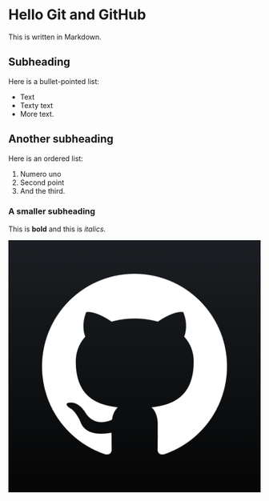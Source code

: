 # Hello Git and GitHub

This is written in Markdown.

## Subheading

Here is a bullet-pointed list:
- Text
- Texty text
- More text.

## Another subheading

Here is an ordered list:
1. Numero uno
2. Second point
3. And the third.

### A smaller subheading

This is **bold** and this is *italics*.

![Use Case Diagram](./images/github_cat.png)